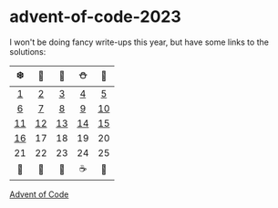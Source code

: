 # advent-of-code-2023

I won't be doing fancy write-ups this year, but have some links to the solutions:


|                    ❄️                    | 🎅  | 🎄  |  ⛄ | 🎁  |
|:---:|:---:|:---:|:--:|:---:|
| [1](/src/main/kotlin/mkuhn/aoc/Day01.kt) |  [2](/src/main/kotlin/mkuhn/aoc/Day02.kt)   |  [3](/src/main/kotlin/mkuhn/aoc/Day03.kt)   |  [4](/src/main/kotlin/mkuhn/aoc/Day04.kt)   |  [5](/src/main/kotlin/mkuhn/aoc/Day05.kt)   |
| [6](/src/main/kotlin/mkuhn/aoc/Day06.kt) |  [7](/src/main/kotlin/mkuhn/aoc/Day07.kt)    |  [8](/src/main/kotlin/mkuhn/aoc/Day08.kt)  |  [9](/src/main/kotlin/mkuhn/aoc/Day09.kt)   |  [10](/src/main/kotlin/mkuhn/aoc/Day10.kt)  |
| [11](/src/main/kotlin/mkuhn/aoc/Day11.kt) |  [12](/src/main/kotlin/mkuhn/aoc/Day12.kt)  |  [13](/src/main/kotlin/mkuhn/aoc/Day13.kt)  | [14](/src/main/kotlin/mkuhn/aoc/Day14.kt) |  [15](/src/main/kotlin/mkuhn/aoc/Day15.kt)   |
| [16](/src/main/kotlin/mkuhn/aoc/Day16.kt) |  17  |  18  |  19  |  20  |
|                    21                    |  22  |  23  |  24  |  25  |
|                    🍪                    | 🎃  | 🎄  |  ☕ | 🌟  |

[Advent of Code][aoc]

[aoc]: https://adventofcode.com
[docs]: https://kotlinlang.org/docs/home.html
[github]: https://github.com/mtkuhn
[issues]: https://github.com/kotlin-hands-on/advent-of-code-kotlin-template/issues
[kotlin]: https://kotlinlang.org
[slack]: https://surveys.jetbrains.com/s3/kotlin-slack-sign-up
[template]: https://github.com/kotlin-hands-on/advent-of-code-kotlin-template
